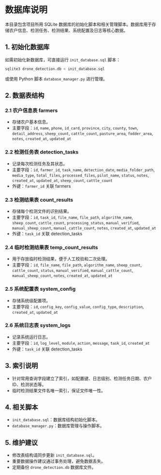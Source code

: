 # 数据库说明

本目录包含项目所用 SQLite 数据库的初始化脚本和相关管理脚本。数据库用于存储农户信息、检测任务、检测结果、系统配置及日志等核心数据。

## 1. 初始化数据库

如需初始化新数据库，可直接运行 `init_database.sql` 脚本：

```bash
sqlite3 drone_detection.db < init_database.sql
```

或使用 Python 脚本 `database_manager.py` 进行管理。

## 2. 数据表结构

### 2.1 农户信息表 farmers

- 存储农户基本信息。
- 主要字段：`id`, `name`, `phone`, `id_card`, `province`, `city`, `county`, `town`, `detail_address`, `sheep_count`, `cattle_count`, `pasture_area`, `fodder_area`, `notes`, `created_at`, `updated_at`

### 2.2 检测任务表 detection_tasks

- 记录每次检测任务及其状态。
- 主要字段：`id`, `farmer_id`, `task_name`, `detection_date`, `media_folder_path`, `media_type`, `total_files`, `processed_files`, `pilot_name`, `status`, `notes`, `created_at`, `updated_at`, `sheep_count`, `cattle_count`
- 外键：`farmer_id` 关联 farmers

### 2.3 检测结果表 count_results

- 存储每个检测文件的识别结果。
- 主要字段：`id`, `task_id`, `file_name`, `file_path`, `algorithm_name`, `sheep_count`, `cattle_count`, `processing_status`, `manual_verified`, `manual_sheep_count`, `manual_cattle_count`, `notes`, `created_at`, `updated_at`
- 外键：`task_id` 关联 detection_tasks

### 2.4 临时检测结果表 temp_count_results

- 用于存放临时检测结果，便于人工校验和二次处理。
- 主要字段：`id`, `file_name`, `file_path`, `algorithm_name`, `sheep_count`, `cattle_count`, `status`, `manual_verified`, `manual_cattle_count`, `manual_sheep_count`, `notes`, `created_at`, `updated_at`

### 2.5 系统配置表 system_config

- 存储系统级配置项。
- 主要字段：`id`, `config_key`, `config_value`, `config_type`, `description`, `created_at`, `updated_at`

### 2.6 系统日志表 system_logs

- 记录系统运行日志。
- 主要字段：`id`, `log_level`, `module`, `action`, `message`, `task_id`, `created_at`
- 外键：`task_id` 关联 detection_tasks

## 3. 索引说明

- 针对常用查询字段建立了索引，如配置键、日志级别、检测任务日期、农户ID、检测状态等。
- 临时检测结果文件名唯一索引，保证文件唯一性。

## 4. 相关脚本

- `init_database.sql`：数据库结构初始化脚本。
- `database_manager.py`：数据库管理与操作脚本。

## 5. 维护建议

- 修改表结构请同步更新 `init_database.sql`。
- 重要数据操作建议通过事务处理，避免数据丢失。
- 定期备份 `drone_detection.db` 数据库文件。
